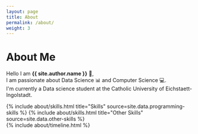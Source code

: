 ```yaml
---
layout: page
title: About
permalink: /about/
weight: 3
---
```


# **About Me**

Hello I am **{{ site.author.name }}** :wave:,<br>
I am passionate about Data Science 📊 and Computer Science 💻.<br>
I'm currently a Data science student at the Catholic University of Eichstaett-Ingolstadt.

<div class="row">
{% include about/skills.html title="Skills" source=site.data.programming-skills %}
{% include about/skills.html title="Other Skills" source=site.data.other-skills %}
</div>

<div class="row">
{% include about/timeline.html %}
</div>
